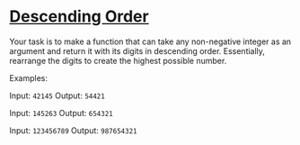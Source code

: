 # [Descending Order](https://www.codewars.com/kata/5467e4d82edf8bbf40000155/swift)

Your task is to make a function that can take any non-negative integer as an argument and return it with its digits in descending order. Essentially, rearrange the digits to create the highest possible number.

Examples:

Input: <code>42145</code> Output: <code>54421</code>

Input: <code>145263</code> Output: <code>654321</code>

Input: <code>123456789</code> Output: <code>987654321</code>
